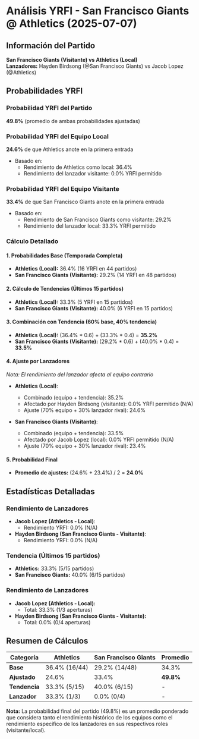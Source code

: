 # Análisis YRFI - San Francisco Giants @ Athletics (2025-07-07)

## Información del Partido
**San Francisco Giants (Visitante) vs Athletics (Local)**  
**Lanzadores:** Hayden Birdsong (@San Francisco Giants) vs Jacob Lopez (@Athletics)

## Probabilidades YRFI

### Probabilidad YRFI del Partido
**49.8%** (promedio de ambas probabilidades ajustadas)

### Probabilidad YRFI del Equipo Local
**24.6%** de que Athletics anote en la primera entrada
- Basado en:
  - Rendimiento de Athletics como local: 36.4%
  - Rendimiento del lanzador visitante: 0.0% YRFI permitido

### Probabilidad YRFI del Equipo Visitante
**33.4%** de que San Francisco Giants anote en la primera entrada
- Basado en:
  - Rendimiento de San Francisco Giants como visitante: 29.2%
  - Rendimiento del lanzador local: 33.3% YRFI permitido

### Cálculo Detallado

#### 1. Probabilidades Base (Temporada Completa)
- **Athletics (Local):** 36.4% (16 YRFI en 44 partidos)
- **San Francisco Giants (Visitante):** 29.2% (14 YRFI en 48 partidos)

#### 2. Cálculo de Tendencias (Últimos 15 partidos)
- **Athletics (Local):** 33.3% (5 YRFI en 15 partidos)
- **San Francisco Giants (Visitante):** 40.0% (6 YRFI en 15 partidos)

#### 3. Combinación con Tendencia (60% base, 40% tendencia)
- **Athletics (Local):** (36.4% * 0.6) + (33.3% * 0.4) = **35.2%**
- **San Francisco Giants (Visitante):** (29.2% * 0.6) + (40.0% * 0.4) = **33.5%**

#### 4. Ajuste por Lanzadores
*Nota: El rendimiento del lanzador afecta al equipo contrario*

- **Athletics (Local)**:
  - Combinado (equipo + tendencia): 35.2%
  - Afectado por Hayden Birdsong (visitante): 0.0% YRFI permitido (N/A)
  - Ajuste (70% equipo + 30% lanzador rival): 24.6%

- **San Francisco Giants (Visitante)**:
  - Combinado (equipo + tendencia): 33.5%
  - Afectado por Jacob Lopez (local): 0.0% YRFI permitido (N/A)
  - Ajuste (70% equipo + 30% lanzador rival): 23.4%

#### 5. Probabilidad Final
- **Promedio de ajustes:** (24.6% + 23.4%) / 2 = **24.0%**

## Estadísticas Detalladas


### Rendimiento de Lanzadores
- **Jacob Lopez (Athletics - Local)**:
  - Rendimiento YRFI: 0.0% (N/A)
- **Hayden Birdsong (San Francisco Giants - Visitante)**:
  - Rendimiento YRFI: 0.0% (N/A)
### Tendencia (Últimos 15 partidos)
- **Athletics:** 33.3% (5/15 partidos)
- **San Francisco Giants:** 40.0% (6/15 partidos)

### Rendimiento de Lanzadores
- **Jacob Lopez (Athletics - Local):**
  - Total: 33.3% (1/3 aperturas)
- **Hayden Birdsong (San Francisco Giants - Visitante):**
  - Total: 0.0% (0/4 aperturas)

## Resumen de Cálculos
| Categoría | Athletics            | San Francisco Giants | Promedio |
|-----------|----------------------|----------------------|----------|
| **Base** | 36.4% (16/44) | 29.2% (14/48) | 34.3% |
| **Ajustado** | 24.6% | 33.4% | **49.8%** |
| **Tendencia** | 33.3% (5/15) | 40.0% (6/15) | - |
| **Lanzador** | 33.3% (1/3) | 0.0% (0/4) | - |

**Nota:** La probabilidad final del partido (49.8%) es un promedio ponderado que considera tanto el rendimiento histórico de los equipos como el rendimiento específico de los lanzadores en sus respectivos roles (visitante/local).